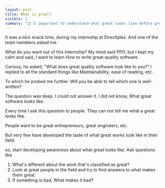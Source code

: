 ```yaml
---
layout: post
title: What is great?
visible: 1
summary: "It's important to understand what great looks like before progressing towards it"
---
```


It was a nice snack time, during my internship at Directiplex.
And one of the team members asked me.

What do you want out of this internship?
My mind said PPO.
but I kept my calm and said,
I want to learn How to write great-quality software.

Curious, he asked, "What does great quality software look like to you?"
I replied to all the standard things like Maintainability, ease of reading, etc.

To which he probed me further. 
Will you be able to tell which one is well-written?

The question was deep. I could not answer it.
I did not know, What great software looks like.

Every time I ask this question to people.
They can not tell me what a great looks like.

People want to be great entrepreneurs, great engineers, etc.

But very few have developed the taste of what great works look like in their field.

so, start developing awareness about what great looks like.
Ask questions like
1. What's different about the work that's classified as great?
2. Look at great people in the field and try to find answers to what makes them great.
3. If something is bad, What makes it bad?